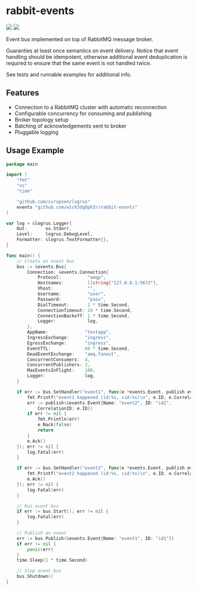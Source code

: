 # rabbit-events

[![](https://goreportcard.com/badge/github.com/w1ck3dg0ph3r/rabbit-events)](https://goreportcard.com/report/github.com/w1ck3dg0ph3r/rabbit-events)
[![](https://api.travis-ci.org/w1ck3dg0ph3r/rabbit-events.svg?branch=master)](https://travis-ci.org/w1ck3dg0ph3r/rabbit-events)

Event bus implemented on top of RabbitMQ message broker.

Guaranties at least once semantics on event delivery. Notice that
event handling should be idempotent, otherwise additional event
deduplication is required to ensure that the same event is not handled
twice.

See tests and runnable examples for additional info.

## Features

- Connection to a RabbitMQ cluster with automatic reconnection
- Configurable concurrency for consuming and publishing
- Broker topology setup
- Batching of acknowledgements sent to broker
- Pluggable logging

## Usage Example

```go
package main

import (
	"fmt"
	"os"
	"time"

	"github.com/sirupsen/logrus"
	events "github.com/w1ck3dg0ph3r/rabbit-events"
)

var log = &logrus.Logger{
	Out:       os.Stderr,
	Level:     logrus.DebugLevel,
	Formatter: &logrus.TextFormatter{},
}

func main() {
	// Create an event bus
	bus := &events.Bus{
		Connection: &events.Connection{
			Protocol:          "amqp",
			Hostnames:         []string{"127.0.0.1:5672"},
			Vhost:             "",
			Username:          "user",
			Password:          "pass",
			DialTimeout:       1 * time.Second,
			ConnectionTimeout: 10 * time.Second,
			ConnectionBackoff: 1 * time.Second,
			Logger:            log,
		},
		AppName:              "testapp",
		IngressExchange:      "ingress",
		EgressExchange:       "ingress",
		EventTTL:             60 * time.Second,
		DeadEventExchange:    "amq.fanout",
		ConcurrentConsumers:  4,
		ConcurrentPublishers: 2,
		MaxEventsInFlight:    100,
		Logger:               log,
	}

	if err := bus.SetHandler("event1", func(e *events.Event, publish events.PublishFunc) {
		fmt.Printf("event1 happened (id:%s, cid:%s)\n", e.ID, e.CorrelationID)
		err := publish(&events.Event{Name: "event2", ID: "id2",
			CorrelationID: e.ID})
		if err != nil {
			fmt.Println(err)
			e.Nack(false)
			return
		}
		e.Ack()
	}); err != nil {
		log.Fatal(err)
	}

	if err := bus.SetHandler("event2", func(e *events.Event, publish events.PublishFunc) {
		fmt.Printf("event2 happened (id:%s, cid:%s)\n", e.ID, e.CorrelationID)
		e.Ack()
	}); err != nil {
		log.Fatal(err)
	}

	// Run event bus
	if err := bus.Start(); err != nil {
		log.Fatal(err)
	}

	// Publish an event
	err := bus.Publish(&events.Event{Name: "event1", ID: "id1"})
	if err != nil {
		panic(err)
	}
	time.Sleep(1 * time.Second)

	// Stop event bus
	bus.Shutdown()
}

```
